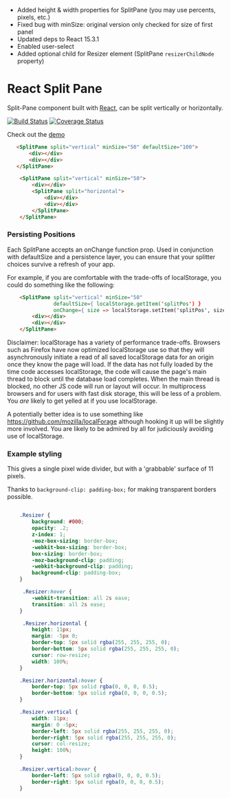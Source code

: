 * Added height & width properties for SplitPane (you may use percents, pixels, etc.)
* Fixed bug with minSize: original version only checked for size of first panel
* Updated deps to React 15.3.1
* Enabled user-select
* Added optional child for Resizer element (SplitPane `resizerChildNode` property)

# React Split Pane

Split-Pane component built with [React](http://facebook.github.io/react), can be split vertically or horizontally.


[![Build Status](https://img.shields.io/travis/tomkp/react-split-pane/master.svg?style=flat-square)](https://travis-ci.org/tomkp/react-split-pane)
[![Coverage Status](https://img.shields.io/coveralls/tomkp/react-split-pane/master.svg?style=flat-square)](https://coveralls.io/r/tomkp/react-split-pane)


Check out the [demo](http://zonked-knife.surge.sh/)


```html
   <SplitPane split="vertical" minSize="50" defaultSize="100">
       <div></div>
       <div></div>
   </SplitPane>
```

```html
    <SplitPane split="vertical" minSize="50">
        <div></div>
        <SplitPane split="horizontal">
            <div></div>
            <div></div>
        </SplitPane>
    </SplitPane>
```

### Persisting Positions

Each SplitPane accepts an onChange function prop.  Used in conjunction with
defaultSize and a persistence layer, you can ensure that your splitter choices
survive a refresh of your app.

For example, if you are comfortable with the trade-offs of localStorage, you
could do something like the following:

```html
    <SplitPane split="vertical" minSize="50"
               defaultSize={ localStorage.getItem('splitPos') }
               onChange={ size => localStorage.setItem('splitPos', size) }>
        <div></div>
        <div></div>
    </SplitPane>
```

Disclaimer: localStorage has a variety of performance trade-offs.  Browsers such
as Firefox have now optimized localStorage use so that they will asynchronously
initiate a read of all saved localStorage data for an origin once they know the
page will load.  If the data has not fully loaded by the time code accesses
localStorage, the code will cause the page's main thread to block until the
database load completes.  When the main thread is blocked, no other JS code will
run or layout will occur.  In multiprocess browsers and for users with fast
disk storage, this will be less of a problem.  You *are* likely to get yelled at
if you use localStorage.

A potentially better idea is to use something like
https://github.com/mozilla/localForage although hooking it up will be slightly
more involved.  You are likely to be admired by all for judiciously avoiding
use of localStorage.

### Example styling

This gives a single pixel wide divider, but with a 'grabbable' surface of 11 pixels.

Thanks to ```background-clip: padding-box;``` for making transparent borders possible.


```css

    .Resizer {
        background: #000;
        opacity: .2;
        z-index: 1;
        -moz-box-sizing: border-box;
        -webkit-box-sizing: border-box;
        box-sizing: border-box;
        -moz-background-clip: padding;
        -webkit-background-clip: padding;
        background-clip: padding-box;
    }

     .Resizer:hover {
        -webkit-transition: all 2s ease;
        transition: all 2s ease;
    }

     .Resizer.horizontal {
        height: 11px;
        margin: -5px 0;
        border-top: 5px solid rgba(255, 255, 255, 0);
        border-bottom: 5px solid rgba(255, 255, 255, 0);
        cursor: row-resize;
        width: 100%;
    }

    .Resizer.horizontal:hover {
        border-top: 5px solid rgba(0, 0, 0, 0.5);
        border-bottom: 5px solid rgba(0, 0, 0, 0.5);
    }

    .Resizer.vertical {
        width: 11px;
        margin: 0 -5px;
        border-left: 5px solid rgba(255, 255, 255, 0);
        border-right: 5px solid rgba(255, 255, 255, 0);
        cursor: col-resize;
        height: 100%;
    }

    .Resizer.vertical:hover {
        border-left: 5px solid rgba(0, 0, 0, 0.5);
        border-right: 5px solid rgba(0, 0, 0, 0.5);
    }
 ```
